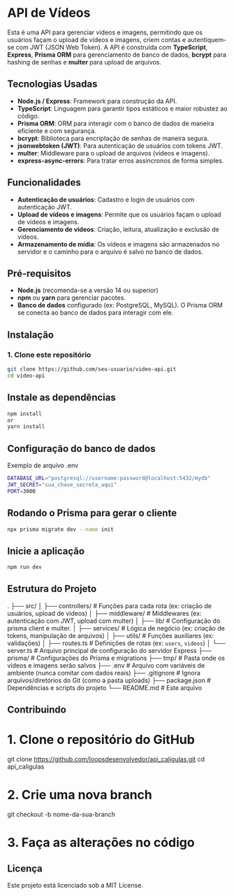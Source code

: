 # API de Vídeos

Esta é uma API para gerenciar vídeos e imagens, permitindo que os usuários façam o upload de vídeos e imagens, criem contas e autentiquem-se com JWT (JSON Web Token). A API é construída com **TypeScript**, **Express**, **Prisma ORM** para gerenciamento de banco de dados, **bcrypt** para hashing de senhas e **multer** para upload de arquivos.

## Tecnologias Usadas

- **Node.js / Express**: Framework para construção da API.
- **TypeScript**: Linguagem para garantir tipos estáticos e maior robustez ao código.
- **Prisma ORM**: ORM para interagir com o banco de dados de maneira eficiente e com segurança.
- **bcrypt**: Biblioteca para encriptação de senhas de maneira segura.
- **jsonwebtoken (JWT)**: Para autenticação de usuários com tokens JWT.
- **multer**: Middleware para o upload de arquivos (vídeos e imagens).
- **express-async-errors**: Para tratar erros assíncronos de forma simples.

## Funcionalidades

- **Autenticação de usuários**: Cadastro e login de usuários com autenticação JWT.
- **Upload de vídeos e imagens**: Permite que os usuários façam o upload de vídeos e imagens.
- **Gerenciamento de vídeos**: Criação, leitura, atualização e exclusão de vídeos.
- **Armazenamento de mídia**: Os vídeos e imagens são armazenados no servidor e o caminho para o arquivo é salvo no banco de dados.

## Pré-requisitos

- **Node.js** (recomenda-se a versão 14 ou superior)
- **npm** ou **yarn** para gerenciar pacotes.
- **Banco de dados** configurado (ex: PostgreSQL, MySQL). O Prisma ORM se conecta ao banco de dados para interagir com ele.

## Instalação

### 1. Clone este repositório

```bash
git clone https://github.com/seu-usuario/video-api.git
cd video-api
```

## Instale as dependências

```bash
npm install
or
yarn install
```

## Configuração do banco de dados

Exemplo de arquivo .env

```bash
DATABASE_URL="postgresql://username:password@localhost:5432/mydb"
JWT_SECRET="sua_chave_secreta_aqui"
PORT=3000
```

## Rodando o Prisma para gerar o cliente

```bash
npx prisma migrate dev --name init
```

## Inicie a aplicação

```bash
npm run dev
```

## Estrutura do Projeto

.
├── src/
│ ├── controllers/ # Funções para cada rota (ex: criação de usuários, upload de vídeos)
│ ├── middleware/ # Middlewares (ex: autenticação com JWT, upload com multer)
│ ├── lib/ # Configuração do prisma client e multer.
│ ├── services/ # Lógica de negócio (ex: criação de tokens, manipulação de arquivos)
│ ├── utils/ # Funções auxiliares (ex: validações)
│ ├── routes.ts # Definições de rotas (ex: `users`, `videos`)
│ └── server.ts # Arquivo principal de configuração do servidor Express
├── prisma/ # Configurações do Prisma e migrations
├── tmp/ # Pasta onde os vídeos e imagens serão salvos
├── .env # Arquivo com variáveis de ambiente (nunca comitar com dados reais)
├── .gitignore # Ignora arquivos/diretórios do Git (como a pasta uploads)
├── package.json # Dependências e scripts do projeto
└── README.md # Este arquivo

## Contribuindo

# 1. Clone o repositório do GitHub

git clone https://github.com/loopsdesenvolvedor/api_caligulas.git
cd api_caligulas

# 2. Crie uma nova branch

git checkout -b nome-da-sua-branch

# 3. Faça as alterações no código

## Licença

Este projeto está licenciado sob a MIT License.
